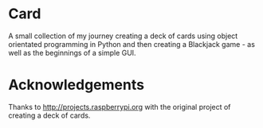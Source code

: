 # Card
A small collection of my journey creating a deck of cards using object orientated programming in Python and then creating a Blackjack game - as well as the beginnings of a simple GUI.

# Acknowledgements
Thanks to http://projects.raspberrypi.org with the original project of creating a deck of cards. 
